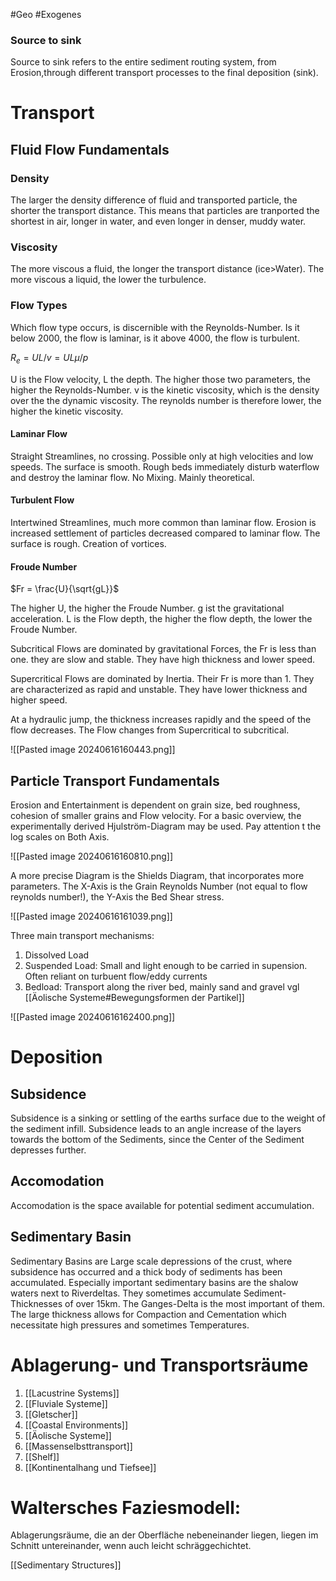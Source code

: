 #Geo #Exogenes 

### Source to sink

Source to sink refers to the entire sediment routing system, from Erosion,through different transport processes to the final deposition (sink).

# Transport

## Fluid Flow Fundamentals

### Density

The larger the density difference of fluid and transported particle, the shorter the transport distance. This means that particles are tranported the shortest in air, longer in water, and even longer in denser, muddy water.

### Viscosity

The more viscous a fluid, the longer the transport distance (ice>Water). The more viscous a liquid, the lower the turbulence. 

### Flow Types

Which flow type occurs, is discernible with the Reynolds-Number. Is it below 2000, the flow is laminar, is it above 4000, the flow is turbulent. 

$R_e = UL/v = UL\mu / p$

U is the Flow velocity, L the depth. The higher those two parameters, the higher the Reynolds-Number. v is the kinetic viscosity, which is the density over the the dynamic viscosity. The reynolds number is therefore lower, the higher the kinetic viscosity. 

#### Laminar Flow

Straight Streamlines, no crossing. Possible only at high velocities and low speeds. The surface is smooth. Rough beds immediately disturb waterflow and destroy the laminar flow. No Mixing. Mainly theoretical.

#### Turbulent Flow

Intertwined Streamlines, much more common than laminar flow. Erosion is increased settlement of particles decreased compared to laminar flow. The surface is rough. Creation of vortices.

#### Froude Number

$Fr = \frac{U}{\sqrt{gL}}$

The higher U, the higher the Froude Number. g ist the gravitational acceleration. L is the Flow depth, the higher the flow depth, the lower the Froude Number.

Subcritical Flows are dominated by gravitational Forces, the Fr is less than one. they are slow and stable. They have high thickness and lower speed.

Supercritical Flows are dominated by Inertia. Their Fr is more than 1. They are characterized as rapid and unstable. They have lower thickness and higher speed.

At a hydraulic jump, the thickness increases rapidly and the speed of the flow decreases. The Flow changes from Supercritical to subcritical.

![[Pasted image 20240616160443.png]]

## Particle Transport Fundamentals

Erosion and Entertainment is dependent on grain size, bed roughness, cohesion of smaller grains and Flow velocity. For a basic overview, the experimentally derived Hjulström-Diagram may be used. Pay attention t the log scales on Both Axis.

![[Pasted image 20240616160810.png]]

A more precise Diagram is the Shields Diagram, that incorporates more parameters.
The X-Axis is the Grain Reynolds Number (not equal to flow reynolds number!), the Y-Axis the Bed Shear stress.

![[Pasted image 20240616161039.png]]

Three main transport mechanisms:
1. Dissolved Load
2. Suspended Load: Small and light enough to be carried in supension. Often reliant on turbuent flow/eddy currents
3. Bedload: Transport along the river bed, mainly sand and gravel
vgl [[Äolische Systeme#Bewegungsformen der Partikel]]

![[Pasted image 20240616162400.png]]

# Deposition

## Subsidence

Subsidence is a sinking or settling of the earths surface due to the weight of the sediment infill. Subsidence leads to an angle increase of the layers towards the bottom of the Sediments, since the Center of the Sediment depresses further.

## Accomodation

Accomodation is the space available for potential sediment accumulation.

## Sedimentary Basin

Sedimentary Basins are Large scale depressions of the crust, where subsidence has occurred and a thick body of sediments has been accumulated.  Especially important sedimentary basins are the shalow waters next to Riverdeltas. They sometimes accumulate Sediment-Thicknesses of over 15km. The Ganges-Delta is the most important of them. The large thickness allows for Compaction and Cementation which necessitate high pressures and sometimes Temperatures.

# Ablagerung- und Transportsräume

1.  [[Lacustrine Systems]]
2. [[Fluviale Systeme]]
3. [[Gletscher]]
5. [[Coastal Environments]]
6. [[Äolische Systeme]]
8. [[Massenselbsttransport]]
9. [[Shelf]]
10. [[Kontinentalhang und Tiefsee]]

# Waltersches Faziesmodell: 

Ablagerungsräume, die an der Oberfläche nebeneinander liegen, liegen im Schnitt untereinander, wenn auch leicht schräggechichtet.

[[Sedimentary Structures]]